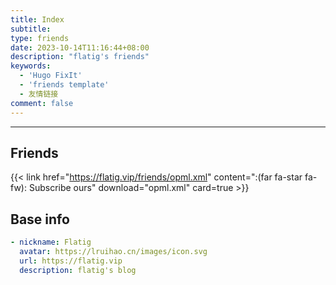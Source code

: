 ```yaml
---
title: Index
subtitle:
type: friends
date: 2023-10-14T11:16:44+08:00
description: "flatig's friends"
keywords:
  - 'Hugo FixIt'
  - 'friends template'
  - 友情链接
comment: false
---
```


<!-- When you set data `friends.yml` in `yourProject/data/` directory, it will be automatically loaded here. -->

---


## Friends

{{< link href="https://flatig.vip/friends/opml.xml" content=":(far fa-star fa-fw): Subscribe ours" download="opml.xml" card=true >}}


## Base info

```yaml
- nickname: Flatig
  avatar: https://lruihao.cn/images/icon.svg
  url: https://flatig.vip
  description: flatig's blog
```


